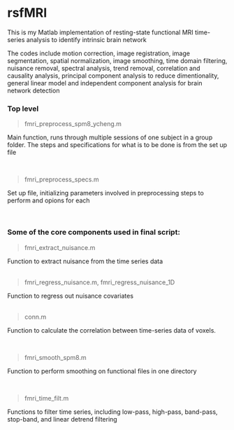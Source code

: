 # rsfMRI
This is my Matlab implementation of resting-state functional MRI time-series analysis to identify intrinsic brain network

The codes include motion correction, image registration, image segmentation, spatial normalization, image smoothing, time domain 
filtering, nuisance removal, spectral analysis, trend removal, correlation and causality analysis, principal component analysis 
to reduce dimentionality, general linear model and independent component analysis for brain network detection

### Top level
> fmri_preprocess_spm8_ycheng.m

Main function, runs through multiple sessions of one subject in a group folder. The steps and specifications for what is to be done is from the set up file <br />

<br />

> fmri_preprocess_specs.m

Set up file, initializing parameters involved in preprocessing steps to perform and opions for each <br />

<br />

### Some of the core components used in final script:
> fmri_extract_nuisance.m 

Function to extract nuisance from the time series data <br />
<br />

> fmri_regress_nuisance.m, fmri_regress_nuisance_1D

Function to regress out nuisance covariates <br />
<br />

> conn.m

Function to calculate the correlation between time-series data of voxels. <br />

<br />

> fmri_smooth_spm8.m

Function to perform smoothing on functional files in one directory <br />

<br />

> fmri_time_filt.m

Functions to filter time series, including low-pass, high-pass, band-pass, stop-band, and linear detrend filtering






